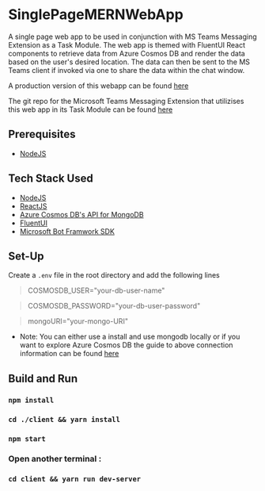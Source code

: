 # SinglePageMERNWebApp

A single page web app to be used in conjunction with MS Teams Messaging Extension as a Task Module. The web app is themed with FluentUI React components to retrieve data from Azure Cosmos DB and render the data based on the user's desired location. The data can then be sent to the MS Teams client if invoked via one to share the data within the chat window.

A production version of this webapp can be found [here](https://holidaylist.azurewebsites.net/)

The git repo for the Microsoft Teams Messaging Extension that utilizises this web app in its Task Module can be found [here](https://github.com/manugeorge04/MSTeams_Holiday_MessageExtension)



## Prerequisites

- [NodeJS](https://nodejs.org/en/)


## Tech Stack Used

- [NodeJS](https://nodejs.org/en/)
- [ReactJS](https://reactjs.org/)
- [Azure Cosmos DB's API for MongoDB](https://docs.microsoft.com/en-in/azure/cosmos-db/mongodb-introduction)
- [FluentUI](https://fluentsite.z22.web.core.windows.net/0.52.0)
- [Microsoft Bot Framwork SDK](https://docs.microsoft.com/en-us/azure/bot-service/index-bf-sdk?view=azure-bot-service-4.0)

## Set-Up

Create a `.env` file in the root directory and add the following lines

>COSMOSDB_USER="your-db-user-name"

>COSMOSDB_PASSWORD="your-db-user-password"

>mongoURI="your-mongo-URI"


 - Note: You can either use a install and use mongodb locally or if you want to explore Azure Cosmos DB the guide to above connection information can be found [here](https://docs.microsoft.com/en-us/azure/cosmos-db/mongodb-robomongo)


## Build and Run

### `npm install`

### `cd ./client && yarn install`

### `npm start`

### Open another terminal :

### `cd client && yarn run dev-server`


